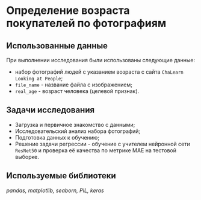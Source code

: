 # Определение возраста покупателей по фотографиям


## Использованные данные

При выполнении исследования были использованы следующие данные:

- набор фотографий людей с указанием возраста с сайта `ChaLearn Looking at People`;
- `file_name` - название файла с изображением;
- `real_age` - возраст человека (целевой признак).

## Задачи исследования

- Загрузка и первичное знакомство с данными;
- Исследовательский анализ набора фотографий;
- Подготовка данных к обучению;
- Решение задачи регрессии - обучение с учителем нейронной сети `ResNet50` и проверка её качества по метрике MAE на тестовой выборке.

## Используемые библиотеки
*pandas, matplotlib, seaborn, PIL, keras*
